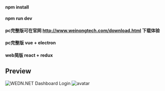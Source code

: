 #### npm install
#### npm run dev

#### pc完整版可在官网 http://www.weinongtech.com/download.html 下载体验
#### pc完整版 vue + electron
#### web简版 react + redux

## Preview

![WEDN.NET Dashboard Login](http://jhmcimg.weinongtech.com/1544258656812/159781/react-chat-web-preview1.png)
![avatar](http://jhmcimg.weinongtech.com/1544258656813/109715/react-chat-web-preview2.png)

